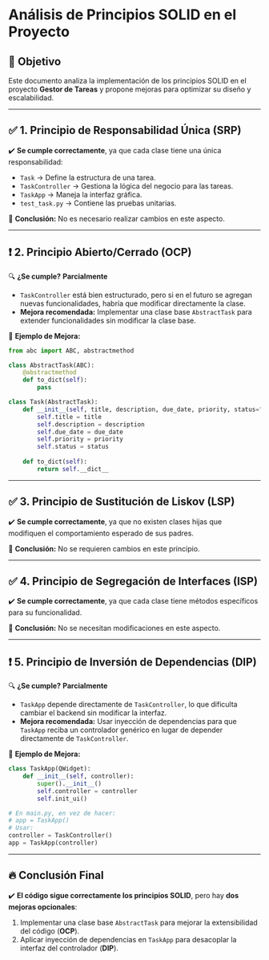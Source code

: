 # **Análisis de Principios SOLID en el Proyecto**

## 📌 **Objetivo**
Este documento analiza la implementación de los principios SOLID en el proyecto **Gestor de Tareas** y propone mejoras para optimizar su diseño y escalabilidad.

---

## ✅ **1. Principio de Responsabilidad Única (SRP)**
✔️ **Se cumple correctamente**, ya que cada clase tiene una única responsabilidad:
- `Task` → Define la estructura de una tarea.
- `TaskController` → Gestiona la lógica del negocio para las tareas.
- `TaskApp` → Maneja la interfaz gráfica.
- `test_task.py` → Contiene las pruebas unitarias.

📌 **Conclusión:** No es necesario realizar cambios en este aspecto.

---

## ❗ **2. Principio Abierto/Cerrado (OCP)**
🔍 **¿Se cumple?** **Parcialmente**
- `TaskController` está bien estructurado, pero si en el futuro se agregan nuevas funcionalidades, habría que modificar directamente la clase.
- **Mejora recomendada:** Implementar una clase base `AbstractTask` para extender funcionalidades sin modificar la clase base.

📌 **Ejemplo de Mejora:**
```python
from abc import ABC, abstractmethod

class AbstractTask(ABC):
    @abstractmethod
    def to_dict(self):
        pass

class Task(AbstractTask):
    def __init__(self, title, description, due_date, priority, status="Pending"):
        self.title = title
        self.description = description
        self.due_date = due_date
        self.priority = priority
        self.status = status
    
    def to_dict(self):
        return self.__dict__
```

---

## ✅ **3. Principio de Sustitución de Liskov (LSP)**
✔️ **Se cumple correctamente**, ya que no existen clases hijas que modifiquen el comportamiento esperado de sus padres.

📌 **Conclusión:** No se requieren cambios en este principio.

---

## ✅ **4. Principio de Segregación de Interfaces (ISP)**
✔️ **Se cumple correctamente**, ya que cada clase tiene métodos específicos para su funcionalidad.

📌 **Conclusión:** No se necesitan modificaciones en este aspecto.

---

## ❗ **5. Principio de Inversión de Dependencias (DIP)**
🔍 **¿Se cumple?** **Parcialmente**
- `TaskApp` depende directamente de `TaskController`, lo que dificulta cambiar el backend sin modificar la interfaz.
- **Mejora recomendada:** Usar inyección de dependencias para que `TaskApp` reciba un controlador genérico en lugar de depender directamente de `TaskController`.

📌 **Ejemplo de Mejora:**
```python
class TaskApp(QWidget):
    def __init__(self, controller):
        super().__init__()
        self.controller = controller
        self.init_ui()

# En main.py, en vez de hacer:
# app = TaskApp()
# Usar:
controller = TaskController()
app = TaskApp(controller)
```

---

## 🔥 **Conclusión Final**
✔️ **El código sigue correctamente los principios SOLID**, pero hay **dos mejoras opcionales**:
1. Implementar una clase base `AbstractTask` para mejorar la extensibilidad del código (**OCP**).
2. Aplicar inyección de dependencias en `TaskApp` para desacoplar la interfaz del controlador (**DIP**).

